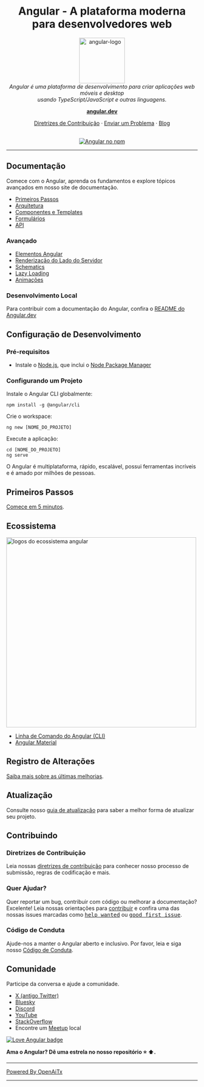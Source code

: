 <h1 align="center">Angular - A plataforma moderna para desenvolvedores web</h1>

<p align="center">
  <img src="adev/src/assets/images/press-kit/angular_icon_gradient.gif" alt="angular-logo" width="120px" height="120px"/>
  <br>
  <em>Angular é uma plataforma de desenvolvimento para criar aplicações web móveis e desktop
    <br> usando TypeScript/JavaScript e outras linguagens.</em>
  <br>
</p>

<p align="center">
  <a href="https://angular.dev/"><strong>angular.dev</strong></a>
  <br>
</p>

<p align="center">
  <a href="CONTRIBUTING.md">Diretrizes de Contribuição</a>
  ·
  <a href="https://github.com/angular/angular/issues">Enviar um Problema</a>
  ·
  <a href="https://blog.angular.dev/">Blog</a>
  <br>
  <br>
</p>

<p align="center">
  <a href="https://www.npmjs.com/@angular/core">
    <img src="https://img.shields.io/npm/v/@angular/core.svg?logo=npm&logoColor=fff&label=NPM+package&color=limegreen" alt="Angular no npm" />
  </a>
</p>

<hr>

## Documentação

Comece com o Angular, aprenda os fundamentos e explore tópicos avançados em nosso site de documentação.

- [Primeiros Passos][quickstart]
- [Arquitetura][architecture]
- [Componentes e Templates][componentstemplates]
- [Formulários][forms]
- [API][api]

### Avançado

- [Elementos Angular][angularelements]
- [Renderização do Lado do Servidor][ssr]
- [Schematics][schematics]
- [Lazy Loading][lazyloading]
- [Animações][animations]

### Desenvolvimento Local

Para contribuir com a documentação do Angular, confira o [README do Angular.dev](adev/README.md)

## Configuração de Desenvolvimento

### Pré-requisitos

- Instale o [Node.js], que inclui o [Node Package Manager][npm]

### Configurando um Projeto

Instale o Angular CLI globalmente:

```
npm install -g @angular/cli
```

Crie o workspace:

```
ng new [NOME_DO_PROJETO]
```

Execute a aplicação:

```
cd [NOME_DO_PROJETO]
ng serve
```

O Angular é multiplataforma, rápido, escalável, possui ferramentas incríveis e é amado por milhões de pessoas.

## Primeiros Passos

[Comece em 5 minutos][quickstart].

## Ecossistema

<p>
  <img src="/contributing-docs/images/angular-ecosystem-logos.png" alt="logos do ecossistema angular" width="500px" height="auto">
</p>

- [Linha de Comando do Angular (CLI)][cli]
- [Angular Material][angularmaterial]

## Registro de Alterações

[Saiba mais sobre as últimas melhorias][changelog].

## Atualização

Consulte nosso [guia de atualização](https://angular.dev/update-guide/) para saber a melhor forma de atualizar seu projeto.

## Contribuindo

### Diretrizes de Contribuição

Leia nossas [diretrizes de contribuição][contributing] para conhecer nosso processo de submissão, regras de codificação e mais.

### Quer Ajudar?

Quer reportar um bug, contribuir com código ou melhorar a documentação? Excelente! Leia nossas orientações para [contribuir][contributing] e confira uma das nossas issues marcadas como <kbd>[help wanted](https://github.com/angular/angular/labels/help%20wanted)</kbd> ou <kbd>[good first issue](https://github.com/angular/angular/labels/good%20first%20issue)</kbd>.

### Código de Conduta

Ajude-nos a manter o Angular aberto e inclusivo. Por favor, leia e siga nosso [Código de Conduta][codeofconduct].

## Comunidade

Participe da conversa e ajude a comunidade.

- [X (antigo Twitter)][X (formerly Twitter)]
- [Bluesky][bluesky]
- [Discord][discord]
- [YouTube][youtube]
- [StackOverflow][stackoverflow]
- Encontre um [Meetup][meetup] local

[![Love Angular badge](https://img.shields.io/badge/angular-love-blue?logo=angular&angular=love)](https://www.github.com/angular/angular)

**Ama o Angular? Dê uma estrela no nosso repositório :star: :arrow_up:.**

[contributing]: CONTRIBUTING.md
[quickstart]: https://angular.dev/tutorials/learn-angular
[changelog]: CHANGELOG.md
[ng]: https://angular.dev
[documentation]: https://angular.dev/overview
[angularmaterial]: https://material.angular.dev/
[cli]: https://angular.dev/tools/cli
[architecture]: https://angular.dev/essentials
[componentstemplates]: https://angular.dev/tutorials/learn-angular/1-components-in-angular
[forms]: https://angular.dev/tutorials/learn-angular/15-forms
[api]: https://angular.dev/api
[angularelements]: https://angular.dev/guide/elements
[ssr]: https://angular.dev/guide/ssr
[schematics]: https://angular.dev/tools/cli/schematics
[lazyloading]: https://angular.dev/guide/ngmodules/lazy-loading
[node.js]: https://nodejs.org/
[npm]: https://www.npmjs.com/get-npm
[codeofconduct]: CODE_OF_CONDUCT.md
[X (formerly Twitter)]: https://www.twitter.com/angular
[bluesky]: https://bsky.app/profile/angular.dev
[discord]: https://discord.gg/angular
[stackoverflow]: https://stackoverflow.com/questions/tagged/angular
[youtube]: https://youtube.com/angular
[meetup]: https://www.meetup.com/find/?keywords=angular
[animations]: https://angular.dev/guide/animations

---

[Powered By OpenAiTx](https://github.com/OpenAiTx/OpenAiTx)

---